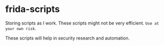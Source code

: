 # frida-scripts

Storing scripts as I work. These scripts might not be very efficient. ```Use at your own risk```.

These scripts will help in security research and automation.
